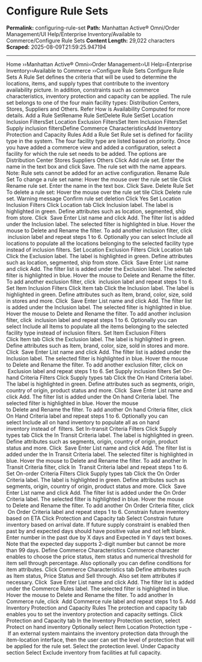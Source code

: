# Configure Rule Sets

**Permalink:** configuring-rule-set
**Path:** Manhattan Active® Omni/Order Management/UI Help/Enterprise Inventory/Available to Commerce/Configure Rule Sets
**Content Length:** 29,022 characters
**Scraped:** 2025-08-09T21:59:25.947194

---

Home ››Manhattan Active® Omni››Order Management››UI Help››Enterprise Inventory››Available to Commerce ››Configure Rule Sets Configure Rule Sets A Rule Set defines the criteria that will be used to determine the locations, items, and supply types that contribute to the inventory availability picture. In addition, constraints such as commerce characteristics, inventory protection and capacity can be applied. The rule set belongs to one of the four main facility types: Distribution Centers, Stores, Suppliers and Others. Refer How is Availability Computed for more details. Add a Rule SetRename Rule SetDelete Rule SetSet Location Inclusion FiltersSet Location Exclusion FiltersSet Item Inclusion FiltersSet Supply inclusion filtersDefine Commerce CharacteristicsAdd Inventory Protection and Capacity Rules Add a Rule Set Rule set is defined for facility type in the system. The four facility type are listed based on priority. Once you have added a commerce view and added a configuration, select a facility for which the rule set needs to be added. The options are Distribution Center Stores Suppliers Others Click Add rule set. Enter the name in the text box and click Save. The rule set with the name appears. Note: Rule sets cannot be added for an active configuration. Rename Rule Set To change a rule set name: Hover the mouse over the rule set tile Click Rename rule set. Enter the name in the text box. Click Save. Delete Rule Set To delete a rule set: Hover the mouse over the rule set tile Click Delete rule set. Warning message Confirm rule set deletion Click Yes Set Location Inclusion Filters Click Location tab Click Inclusion label. The label is highlighted in green. Define attributes such as location, segmented, ship from store. Click  Save Enter List name and click Add. The filter list is added under the Inclusion label. The selected filter is highlighted in blue. Hover the mouse to Delete and Rename the filter. To add another inclusion filter, click  inclusion label and repeat steps 1 to 6. Optionally you can select Include all locations to populate all the locations belonging to the selected facility type instead of inclusion filters. Set Location Exclusion Filters Click Location tab Click the Exclusion label. The label is highlighted in green. Define attributes such as location, segmented, ship from store. Click  Save Enter List name and click Add. The filter list is added under the Exclusion label. The selected filter is highlighted in blue. Hover the mouse to Delete and Rename the filter. To add another exclusion filter, click  inclusion label and repeat steps 1 to 6. Set Item Inclusion Filters Click Item tab Click the Inclusion label. The label is highlighted in green. Define attributes such as Item, brand, color, size, sold in stores and more. Click  Save Enter List name and click Add. The filter list is added under the Inclusion label. The selected filter is highlighted in blue. Hover the mouse to Delete and Rename the filter. To add another inclusion filter, click  inclusion label and repeat steps 1 to 6. Optionally you can select Include all Items to populate all the items belonging to the selected facility type instead of inclusion filters. Set Item Exclusion Filters Click Item tab Click the Exclusion label. The label is highlighted in green. Define attributes such as Item, brand, color, size, sold in stores and more. Click  Save Enter List name and click Add. The filter list is added under the Inclusion label. The selected filter is highlighted in blue. Hover the mouse to Delete and Rename the filter. To add another exclusion filter, click on  Exclusion label and repeat steps 1 to 6. Set Supply inclusion filters Set On-hand Criteria Filters Click Supply types tab Click the On Hand Criteria label. The label is highlighted in green. Define attributes such as segments, origin, country of origin, product status and more. Click  Save Enter List name and click Add. The filter list is added under the On hand Criteria label. The selected filter is highlighted in blue. Hover the mouse to Delete and Rename the filter. To add another On hand Criteria filter, click  On Hand Criteria label and repeat steps 1 to 6. Optionally you can select Include all on hand inventory to populate all as on hand inventory instead of  filters. Set In-transit Criteria Filters Click Supply types tab Click the In Transit Criteria label. The label is highlighted in green. Define attributes such as segments, origin, country of origin, product status and more. Click  Save Enter List name and click Add. The filter list is added under the In Transit Criteria label. The selected filter is highlighted in blue. Hover the mouse to Delete and Rename the filter. To add another In Transit Criteria filter, click In  Transit Criteria label and repeat steps 1 to 6. Set On-order Criteria Filters Click Supply types tab Click the On Order Criteria label. The label is highlighted in green. Define attributes such as segments, origin, country of origin, product status and more. Click  Save Enter List name and click Add. The filter list is added under the On Order Criteria label. The selected filter is highlighted in blue. Hover the mouse to Delete and Rename the filter. To add another On Order Criteria filter, click  On Order Criteria label and repeat steps 1 to 6. Constrain future inventory based on ETA Click Protection and Capacity tab Select Constrain future inventory based on arrival date. If future supply constraint is enabled then past by and expected days should have positive value and not left blank. Enter number in the past due by X days and Expected in Y days text boxes. Note that the expected day supports 2-digit number but cannot be more than 99 days. Define Commerce Characteristics Commerce character enables to choose the price status, item status and numerical threshold for item sell through percentage. Also optionally you can define conditions for item attributes. Click Commerce Characteristics tab Define attributes such as Item status, Price Status and Sell through. Also set item attributes if necessary. Click  Save Enter List name and click Add. The filter list is added under the Commerce Rules label. The selected filter is highlighted in blue. Hover the mouse to Delete and Rename the filter. To add another In Commerce rule, click  Add Commerce rule label and repeat steps 1 to 5. Add Inventory Protection and Capacity Rules The protection and capacity tab enables you to set the inventory protection and capacity settings. Click Protection and Capacity tab In the Inventory Protection section, select Protect on hand inventory Optionally select Item Location Protection type - If an external system maintains the inventory protection data through the item-location interface, then the user can set the level of protection that will be applied for the rule set. Select the protection level. Under Capacity section Select Exclude inventory from facilities at full capacity.